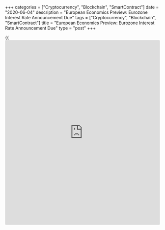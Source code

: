 +++
categories = ["Cryptocurrency", "Blockchain", "SmartContract"]
date = "2020-06-04"
description = "European Economics Preview: Eurozone Interest Rate Announcement Due"
tags = ["Cryptocurrency", "Blockchain", "SmartContract"]
title = "European Economics Preview: Eurozone Interest Rate Announcement Due"
type = "post"
+++

{{<iframe id="large-banner" src="https://www.bounty.group/#slide=14.0" width="100%" height="600" scrolling="no" style="border: 0px solid rgb(216, 221, 230); border-radius: 3px;">}}

The interest rate announcement from the European Central Bank is due on
Thursday, headlining a light day for the European economic [news](https://www.letsplayfx.com/blog/forex-news-website/).

The ECB is expected to leave its key interest rate, which is the rate on
the main refinancing operations, at a record low zero percent. However,
economists expect the bank to boost its stimulus further. The
announcement is due at 7.45 am ET.

ECB President Christine Lagarde is set to hold a press conference at
8.30 am ET.

At 2.30 am ET, the Federal Statistical Office releases Swiss consumer
prices for May. Consumer prices are forecast to fall 1.3 percent on
year, after easing 1.1 percent in April.

At 3.00 am ET, April retail sales data from Hungary are due. Sales had
increased 3.5 percent on year in March.

At 3.30 am ET, Statistics Sweden publishes industrial production and
orders data for April.

At 4.30 am ET, IHS Markit releases UK construction PMI data for May. The
score is seen at 29.7 versus 8.2 in the previous month.

At 5.00 am ET, Eurostat publishes euro area retail sales data for April.
Economists forecast sales to fall 15 percent on month after easing 11.2
percent in March.

In the meantime, GDP and unemployment figures are due from Greece.

For comments and feedback [contact](https://www.playgroundfx.com/contact/): editorial@rtt[news](https://www.letsplayfx.com/blog/forex-news-website/).com

[Business News][1]

   1. www.rtt[news](https://www.letsplayfx.com/blog/forex-news-website/).com/Content/Business.aspx